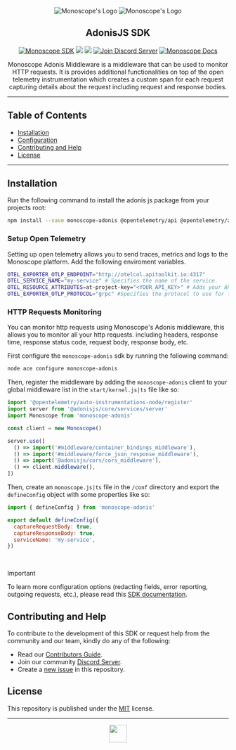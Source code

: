 <div align="center">

![Monoscope's Logo](https://github.com/monoscope-tech/.github/blob/main/images/logo-white.svg?raw=true#gh-dark-mode-only)
![Monoscope's Logo](https://github.com/monoscope-tech/.github/blob/main/images/logo-black.svg?raw=true#gh-light-mode-only)

## AdonisJS SDK

[![Monoscope SDK](https://img.shields.io/badge/APItoolkit-SDK-0068ff?logo=adonisjs)](https://github.com/topics/monoscope-sdk) [![](https://img.shields.io/npm/v/monoscope-adonis.svg?logo=npm)](https://npmjs.com/package/monoscope-adonis) [![](https://img.shields.io/npm/dw/monoscope-adonis)](https://npmjs.com/package/monoscope-adonis) [![Join Discord Server](https://img.shields.io/badge/Chat-Discord-7289da)](https://apitoolkit.io/discord?utm_campaign=devrel&utm_medium=github&utm_source=sdks_readme) [![Monoscope Docs](https://img.shields.io/badge/Read-Docs-0068ff)](https://apitoolkit.io/docs/sdks/nodejs/adonisjs?utm_campaign=devrel&utm_medium=github&utm_source=sdks_readme)

Monoscope Adonis Middleware is a middleware that can be used to monitor HTTP requests. It is provides additional functionalities on top of the open telemetry instrumentation which creates a custom span for each request capturing details about the request including request and response bodies.

</div>

---

## Table of Contents

- [Installation](#installation)
- [Configuration](#configuration)
- [Contributing and Help](#contributing-and-help)
- [License](#license)

---

## Installation

Run the following command to install the adonis js package from your projects root:

```sh
npm install --save monoscope-adonis @opentelemetry/api @opentelemetry/auto-instrumentations-node
```

### Setup Open Telemetry

Setting up open telemetry allows you to send traces, metrics and logs to the Monoscope platform.
Add the following enviroment variables.

```sh
OTEL_EXPORTER_OTLP_ENDPOINT="http://otelcol.apitoolkit.io:4317"
OTEL_SERVICE_NAME="my-service" # Specifies the name of the service.
OTEL_RESOURCE_ATTRIBUTES=at-project-key="<YOUR_API_KEY>" # Adds your API KEY to the resource.
OTEL_EXPORTER_OTLP_PROTOCOL="grpc" #Specifies the protocol to use for the OpenTelemetry exporter.
```

### HTTP Requests Monitoring

You can monitor http requests using Monoscope's Adonis middleware, this allows you to monitor all your http requests. including headers, response time, response status code, request body, response body, etc.

First configure the `monoscope-adonis` sdk by running the following command:

```sh
node ace configure monoscope-adonis
```

Then, register the middleware by adding the `monoscope-adonis` client to your global middleware list in the `start/kernel.js|ts` file like so:

```js
import '@opentelemetry/auto-instrumentations-node/register'
import server from '@adonisjs/core/services/server'
import Monoscope from 'monoscope-adonis'

const client = new Monoscope()

server.use([
  () => import('#middleware/container_bindings_middleware'),
  () => import('#middleware/force_json_response_middleware'),
  () => import('@adonisjs/cors/cors_middleware'),
  () => client.middleware(),
])
```

Then, create an `monoscope.js|ts` file in the `/conf` directory and export the `defineConfig` object with some properties like so:

```js
import { defineConfig } from 'monoscope-adonis'

export default defineConfig({
  captureRequestBody: true,
  captureResponseBody: true,
  serviceName: 'my-service',
})
```

<br />

> [!IMPORTANT]
>
> To learn more configuration options (redacting fields, error reporting, outgoing requests, etc.), please read this [SDK documentation](https://apitoolkit.io/docs/sdks/nodejs/adonisjs?utm_campaign=devrel&utm_medium=github&utm_source=sdks_readme).

## Contributing and Help

To contribute to the development of this SDK or request help from the community and our team, kindly do any of the following:

- Read our [Contributors Guide](https://github.com/monoscope-tech/.github/blob/main/CONTRIBUTING.md).
- Join our community [Discord Server](https://apitoolkit.io/discord?utm_campaign=devrel&utm_medium=github&utm_source=sdks_readme).
- Create a [new issue](https://github.com/monoscope-tech/monoscope-adonis/issues/new/choose) in this repository.

## License

This repository is published under the [MIT](LICENSE) license.

---

<div align="center">

<a href="https://apitoolkit.io?utm_campaign=devrel&utm_medium=github&utm_source=sdks_readme" target="_blank" rel="noopener noreferrer"><img src="https://github.com/monoscope-tech/.github/blob/main/images/icon.png?raw=true" width="40" /></a>

</div>
